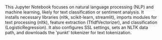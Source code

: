 This Jupyter Notebook focuses on natural language processing (NLP) and machine learning, likely for text classification or sentiment analysis. It installs necessary libraries (nltk, scikit-learn, streamlit), imports modules for text processing (nltk), feature extraction (TfidfVectorizer), and classification (LogisticRegression). It also configures SSL settings, sets an NLTK data path, and downloads the 'punkt' tokenizer for text tokenization.
